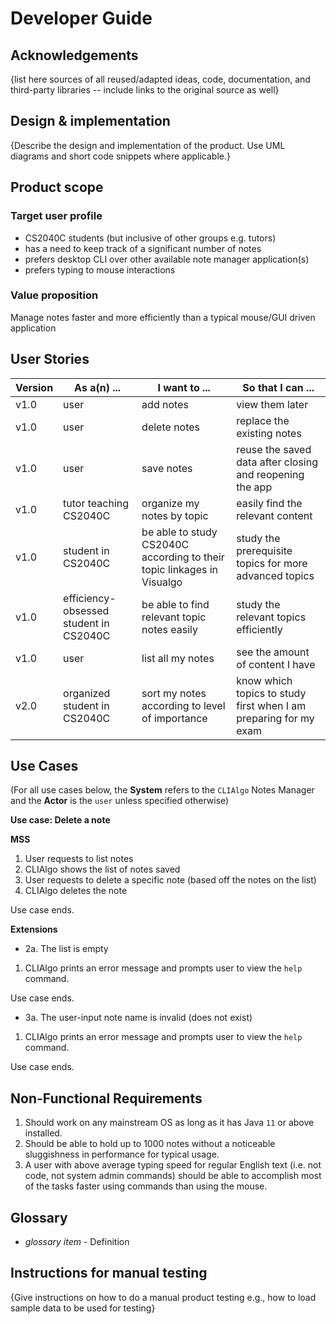 # Developer Guide

## Acknowledgements

{list here sources of all reused/adapted ideas, code, documentation, and third-party libraries -- include links to the original source as well}

## Design & implementation

{Describe the design and implementation of the product. Use UML diagrams and short code snippets where applicable.}


## Product scope
### Target user profile

- CS2040C students (but inclusive of other groups e.g. tutors)
- has a need to keep track of a significant number of notes
- prefers desktop CLI over other available note manager application(s)
- prefers typing to mouse interactions

### Value proposition

Manage notes faster and more efficiently than a typical mouse/GUI driven application

## User Stories

| Version | As a(n) ...                            | I want to ...                                                          | So that I can ...                                                |
|---------|----------------------------------------|------------------------------------------------------------------------|------------------------------------------------------------------|
| v1.0    | user                                   | add notes                                                              | view them later                                                  |
| v1.0    | user                                   | delete notes                                                           | replace the existing notes                                       |
| v1.0    | user                                   | save notes                                                             | reuse the saved data after closing and reopening the app         |
| v1.0    | tutor teaching CS2040C                 | organize my notes by topic                                             | easily find the relevant content                                 |
| v1.0    | student in CS2040C                     | be able to study CS2040C according to their topic linkages in Visualgo | study the prerequisite topics for more advanced topics           |
| v1.0    | efficiency-obsessed student in CS2040C | be able to find relevant topic notes easily                            | study the relevant topics efficiently                            |
| v1.0    | user                                   | list all my notes                                                      | see the amount of content I have                                 |
| v2.0    | organized student in CS2040C           | sort my notes according to level of importance                         | know which topics to study first when I am preparing for my exam |

## Use Cases

(For all use cases below, the **System** refers to the `CLIAlgo` Notes Manager and the **Actor** is the `user` unless specified otherwise)

**Use case: Delete a note**

**MSS**
1. User requests to list notes
2. CLIAlgo shows the list of notes saved
3. User requests to delete a specific note (based off the notes on the list)
4. CLIAlgo deletes the note

Use case ends.

**Extensions**
- 2a. The list is empty
1. CLIAlgo prints an error message and prompts user to view the `help` command.

Use case ends.

- 3a. The user-input note name is invalid (does not exist)
1. CLIAlgo prints an error message and prompts user to view the `help` command.

Use case ends.

## Non-Functional Requirements

1. Should work on any mainstream OS as long as it has Java `11` or above installed.
2. Should be able to hold up to 1000 notes without a noticeable sluggishness in performance for typical usage.
3. A user with above average typing speed for regular English text (i.e. not code, not system admin commands) should be able to accomplish most of the tasks faster using commands than using the mouse.

## Glossary

* *glossary item* - Definition

## Instructions for manual testing

{Give instructions on how to do a manual product testing e.g., how to load sample data to be used for testing}
